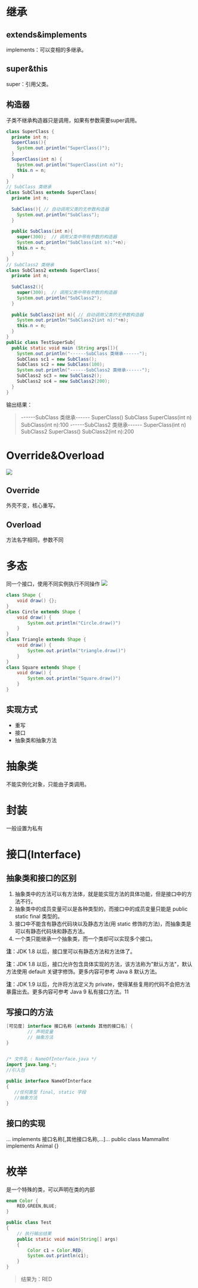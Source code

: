 # 继承
## extends&implements
implements：可以变相的多继承。
## super&this
super：引用父类。
## 构造器
子类不继承构造器只是调用，如果有参数需要super调用。
``` Java
class SuperClass {
  private int n;
  SuperClass(){
    System.out.println("SuperClass()");
  }
  SuperClass(int n) {
    System.out.println("SuperClass(int n)");
    this.n = n;
  }
}
// SubClass 类继承
class SubClass extends SuperClass{
  private int n;
  
  SubClass(){ // 自动调用父类的无参数构造器
    System.out.println("SubClass");
  }  
  
  public SubClass(int n){ 
    super(300);  // 调用父类中带有参数的构造器
    System.out.println("SubClass(int n):"+n);
    this.n = n;
  }
}
// SubClass2 类继承
class SubClass2 extends SuperClass{
  private int n;
  
  SubClass2(){
    super(300);  // 调用父类中带有参数的构造器
    System.out.println("SubClass2");
  }  
  
  public SubClass2(int n){ // 自动调用父类的无参数构造器
    System.out.println("SubClass2(int n):"+n);
    this.n = n;
  }
}
public class TestSuperSub{
  public static void main (String args[]){
    System.out.println("------SubClass 类继承------");
    SubClass sc1 = new SubClass();
    SubClass sc2 = new SubClass(100); 
    System.out.println("------SubClass2 类继承------");
    SubClass2 sc3 = new SubClass2();
    SubClass2 sc4 = new SubClass2(200); 
  }
}
```
输出结果：
>------SubClass 类继承------
SuperClass()
SubClass
SuperClass(int n)
SubClass(int n):100
------SubClass2 类继承------
SuperClass(int n)
SubClass2
SuperClass()
SubClass2(int n):200

# Override&Overload
![](images/2023-01-02-10-37-58.png)
## Override
外壳不变，核心重写。
## Overload
方法名字相同，参数不同

# 多态
同一个接口，使用不同实例执行不同操作
![](images/2023-01-02-10-41-15.png)
``` java
class Shape {
    void draw() {}; 
}
class Circle extends Shape {
    void draw() {
        System.out.println("Circle.draw()")
    }
}
class Triangle extends Shape {
    void draw() {
        System.out.println("triangle.draw()")
    }
}
class Square extends Shape {
    void draw() {
        System.out.println("Square.draw()")
    }
}
```

## 实现方式
* 重写
* 接口
* 抽象类和抽象方法

# 抽象类
不能实例化对象，只能由子类调用。

# 封装
一般设置为私有

# 接口(Interface)
## 抽象类和接口的区别
1. 抽象类中的方法可以有方法体，就是能实现方法的具体功能，但是接口中的方法不行。
2. 抽象类中的成员变量可以是各种类型的，而接口中的成员变量只能是 public static final 类型的。
3. 接口中不能含有静态代码块以及静态方法(用 static 修饰的方法)，而抽象类是可以有静态代码块和静态方法。
4. 一个类只能继承一个抽象类，而一个类却可以实现多个接口。

**注**：JDK 1.8 以后，接口里可以有静态方法和方法体了。

**注**：JDK 1.8 以后，接口允许包含具体实现的方法，该方法称为"默认方法"，默认方法使用 default 关键字修饰。更多内容可参考 Java 8 默认方法。

**注**：JDK 1.9 以后，允许将方法定义为 private，使得某些复用的代码不会把方法暴露出去。更多内容可参考 Java 9 私有接口方法。11

## 写接口的方法
``` java
[可见度] interface 接口名称 [extends 其他的接口名] {
        // 声明变量
        // 抽象方法
}


/* 文件名 : NameOfInterface.java */
import java.lang.*;
//引入包
 
public interface NameOfInterface
{
   //任何类型 final, static 字段
   //抽象方法
}
```

## 接口的实现
... implements 接口名称[,其他接口名称,...]...
public class MammalInt implements Animal {}

# 枚举
是一个特殊的类，可以声明在类的内部
``` java
enum Color {
    RED,GREEN,BLUE;
}

public class Test
{
    // 执行输出结果
    public static void main(String[] args)
    {
        Color c1 = Color.RED;
        System.out.println(c1);
    }
}
```
>结果为：RED
